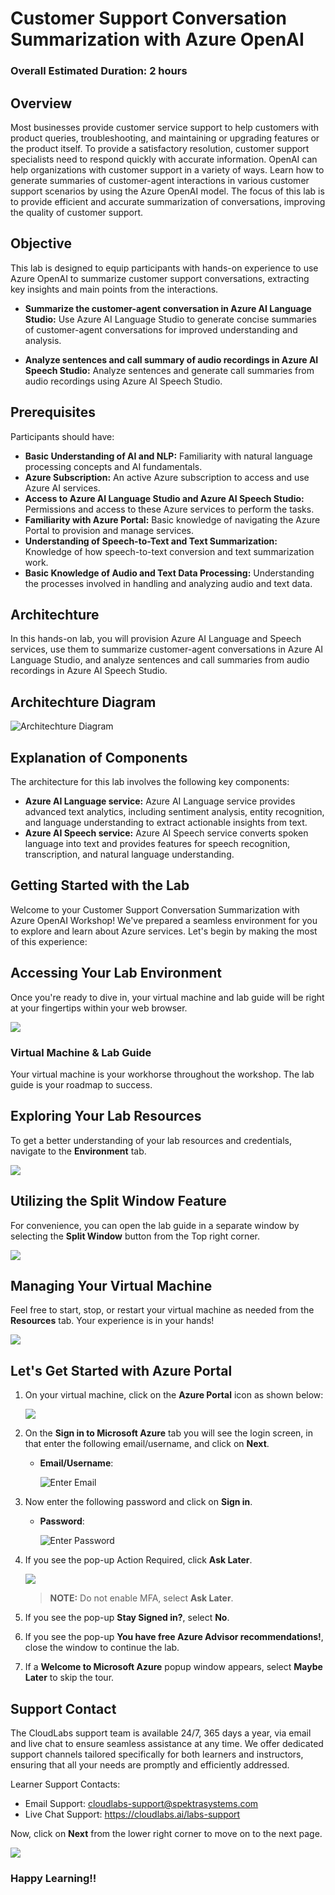 # Customer Support Conversation Summarization with Azure OpenAI

### Overall Estimated Duration: 2 hours

## Overview

Most businesses provide customer service support to help customers with product queries, troubleshooting, and maintaining or upgrading features or the product itself. To provide a satisfactory resolution, customer support specialists need to respond quickly with accurate information. OpenAI can help organizations with customer support in a variety of ways. Learn how to generate summaries of customer-agent interactions in various customer support scenarios by using the Azure OpenAI model. The focus of this lab is to provide efficient and accurate summarization of conversations, improving the quality of customer support. 

## Objective

This lab is designed to equip participants with hands-on experience to use Azure OpenAI to summarize customer support conversations, extracting key insights and main points from the interactions.

- **Summarize the customer-agent conversation in Azure AI Language Studio:** Use Azure AI Language Studio to generate concise summaries of customer-agent conversations for improved understanding and analysis.
  
- **Analyze sentences and call summary of audio recordings in Azure AI Speech Studio:** Analyze sentences and generate call summaries from audio recordings using Azure AI Speech Studio.

## Prerequisites

Participants should have:

- **Basic Understanding of AI and NLP:** Familiarity with natural language processing concepts and AI fundamentals.
- **Azure Subscription:** An active Azure subscription to access and use Azure AI services.
- **Access to Azure AI Language Studio and Azure AI Speech Studio:** Permissions and access to these Azure services to perform the tasks.
- **Familiarity with Azure Portal:** Basic knowledge of navigating the Azure Portal to provision and manage services.
- **Understanding of Speech-to-Text and Text Summarization:** Knowledge of how speech-to-text conversion and text summarization work.
- **Basic Knowledge of Audio and Text Data Processing:** Understanding the processes involved in handling and analyzing audio and text data.

## Architechture

In this hands-on lab, you will provision Azure AI Language and Speech services, use them to summarize customer-agent conversations in Azure AI Language Studio, and analyze sentences and call summaries from audio recordings in Azure AI Speech Studio.

## Architechture Diagram

![Architechture Diagram](../media/architechture-diagram.png)

## Explanation of Components

The architecture for this lab involves the following key components:

- **Azure AI Language service:** Azure AI Language service provides advanced text analytics, including sentiment analysis, entity recognition, and language understanding to extract actionable insights from text.
- **Azure AI Speech service:** Azure AI Speech service converts spoken language into text and provides features for speech recognition, transcription, and natural language understanding.

## Getting Started with the Lab
 
Welcome to your Customer Support Conversation Summarization with Azure OpenAI Workshop! We've prepared a seamless environment for you to explore and learn about Azure services. Let's begin by making the most of this experience:
 
## Accessing Your Lab Environment
 
Once you're ready to dive in, your virtual machine and lab guide will be right at your fingertips within your web browser.

  ![](../media/labguide.png)

### Virtual Machine & Lab Guide
 
Your virtual machine is your workhorse throughout the workshop. The lab guide is your roadmap to success.
 
## Exploring Your Lab Resources
 
To get a better understanding of your lab resources and credentials, navigate to the **Environment** tab.
 
  ![](../media/env01.png)
 
## Utilizing the Split Window Feature
 
For convenience, you can open the lab guide in a separate window by selecting the **Split Window** button from the Top right corner.
 
  ![](../media/split01.png)
 
## Managing Your Virtual Machine
 
Feel free to start, stop, or restart your virtual machine as needed from the **Resources** tab. Your experience is in your hands!

  ![](../media/resourses.png)

## Let's Get Started with Azure Portal
 
1. On your virtual machine, click on the **Azure Portal** icon as shown below:
 
    ![](../media/azure-portal-edge.png)

1. On the **Sign in to Microsoft Azure** tab you will see the login screen, in that enter the following email/username, and click on **Next**. 

   * **Email/Username**: <inject key="AzureAdUserEmail"></inject>
   
      ![](../media/user-email.png "Enter Email")
     
1. Now enter the following password and click on **Sign in**.
   
   * **Password**: <inject key="AzureAdUserPassword"></inject>
   
      ![](../media/user-pass.png "Enter Password")

1. If you see the pop-up Action Required, click **Ask Later**.

   ![](../media/asklater.png)

   >**NOTE:** Do not enable MFA, select **Ask Later**.
     
1. If you see the pop-up **Stay Signed in?**, select **No**.

1. If you see the pop-up **You have free Azure Advisor recommendations!**, close the window to continue the lab.

1. If a **Welcome to Microsoft Azure** popup window appears, select **Maybe Later** to skip the tour.
   
## Support Contact
 
The CloudLabs support team is available 24/7, 365 days a year, via email and live chat to ensure seamless assistance at any time. We offer dedicated support channels tailored specifically for both learners and instructors, ensuring that all your needs are promptly and efficiently addressed.

Learner Support Contacts:
- Email Support: cloudlabs-support@spektrasystems.com
- Live Chat Support: https://cloudlabs.ai/labs-support

Now, click on **Next** from the lower right corner to move on to the next page.

![](../media/lab-next.png)

### Happy Learning!!

